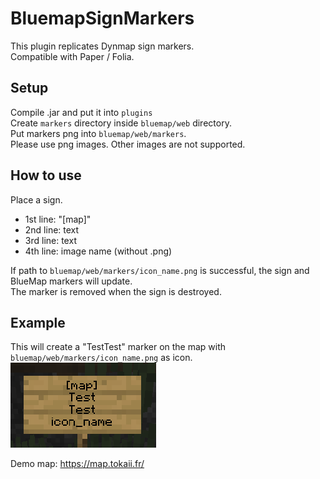 # BluemapSignMarkers

This plugin replicates Dynmap sign markers.  
Compatible with Paper / Folia.

## Setup

Compile .jar and put it into `plugins`  
Create `markers` directory inside `bluemap/web` directory.  
Put markers png into `bluemap/web/markers`.  
Please use png images. Other images are not supported.  

## How to use
Place a sign.

- 1st line: "[map]"
- 2nd line: text
- 3rd line: text
- 4th line: image name (without .png)

If path to `bluemap/web/markers/icon_name.png` is successful, the sign and BlueMap markers will update.  
The marker is removed when the sign is destroyed.

## Example

This will create a "TestTest" marker on the map with `bluemap/web/markers/icon_name.png` as icon.  
![Demo Image](demo.png)  

Demo map: https://map.tokaii.fr/
